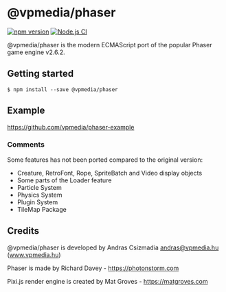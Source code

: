 @vpmedia/phaser
===============

[![npm version](https://badge.fury.io/js/@vpmedia%2Fphaser.png)](https://badge.fury.io/js/@vpmedia%2Fphaser)
[![Node.js CI](https://github.com/vpmedia/phaser/actions/workflows/node.js.yml/badge.svg)](https://github.com/vpmedia/phaser/actions/workflows/node.js.yml)

@vpmedia/phaser is the modern ECMAScript port of the popular Phaser game engine v2.6.2.

## Getting started

    $ npm install --save @vpmedia/phaser

## Example

https://github.com/vpmedia/phaser-example

### Comments

Some features has not been ported compared to the original version:
- Creature, RetroFont, Rope, SpriteBatch and Video display objects
- Some parts of the Loader feature
- Particle System
- Physics System
- Plugin System
- TileMap Package

## Credits

@vpmedia/phaser is developed by Andras Csizmadia <andras@vpmedia.hu> (www.vpmedia.hu)

Phaser is made by Richard Davey - https://photonstorm.com

Pixi.js render engine is created by Mat Groves - https://matgroves.com
